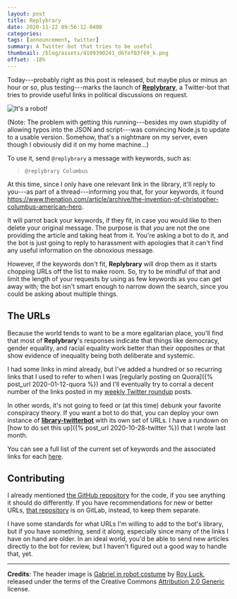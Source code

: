 ```yaml
---
layout: post
title: Replybrary
date: 2020-11-22 09:56:12-0400
categories:
tags: [announcement, twitter]
summary: A Twitter-bot that tries to be useful
thumbnail: /blog/assets/4189390241_d6fef03f49_k.png
offset: -18%
---
```


Today---probably right as this post is released, but maybe plus or minus an hour or so, plus testing---marks the launch of [**Replybrary**](https://twitter.com/replybrary), a Twitter-bot that tries to provide useful links in political discussions on request.

![It's a robot!](/blog/assets/4189390241_d6fef03f49_k.png "It's a robot!")

(Note:  The problem with getting this running---besides my own stupidity of allowing typos into the JSON and script---was convincing Node.js to update to a usable version.  Somehow, that's a nightmare on my server, even though I obviously did it on my home machine...)

To use it, send `@replybrary` a message with keywords, such as:

 > `@replybrary Columbus`

At this time, since I only have one relevant link in the library, it'll reply to you---as part of a thread---informing you that, for your keywords, it found <https://www.thenation.com/article/archive/the-invention-of-christopher-columbus-american-hero>.

It will parrot back your keywords, if they fit, in case you would like to then delete your original message.  The purpose is that *you* are not the one providing the article and taking heat from it.  You're asking a bot to do it, and the bot is just going to reply to harassment with apologies that it can't find any useful information on the obnoxious message.

However, if the keywords don't fit, **Replybrary** will drop them as it starts chopping URLs off the list to make room.  So, try to be mindful of that and limit the length of your requests by using as few keywords as you can get away with; the bot isn't smart enough to narrow down the search, since you could be asking about multiple things.

## The URLs

Because the world tends to want to be a more egalitarian place, you'll find that most of **Replybrary**'s responses indicate that things like democracy, gender equality, and racial equality work better than their opposites or that show evidence of inequality being both deliberate and systemic.

I had some links in mind already, but I've added a hundred or so recurring links that I used to refer to when I was [regularly posting on Quora]({% post_url 2020-01-12-quora %}) and I'll eventually try to corral a decent number of the links posted in my [weekly Twitter roundup](/blog/tag/linkdump) posts.

In other words, it's not going to feed or (at this time) debunk your favorite conspiracy theory.  If you want a bot to do that, you can deploy your own instance of [**library-twitterbot**](https://github.com/jcolag/library-twtterbot) with its own set of URLs.  I have a rundown on [how to do set this up]({% post_url 2020-10-28-twitter %}) that I wrote last month.

You can see a full list of the current set of keywords and the associated links for each [here](https://john.colagioia.net/replybrary.html).

## Contributing

I already mentioned [the GitHub repository](https://github.com/jcolag/library-twtterbot) for the code, if you see anything it should do differently.  If you have recommendations for new or better URLs, [that repository](https://gitlab.com/jcolag/replybrary-urls) is on GitLab, instead, to keep them separate.

I have some standards for what URLs I'm willing to add to the bot's library, but if you have something, send it along, especially since many of the links I have on hand are older.  In an ideal world, you'd be able to send new articles directly to the bot for review, but I haven't figured out a good way to handle that, yet.

* * *

**Credits**:  The header image is [Gabriel in robot costume](https://www.flickr.com/photos/21550937@N03/4189390241) by [Roy Luck](https://www.flickr.com/photos/royluck/), released under the terms of the Creative Commons [Attribution 2.0 Generic](https://creativecommons.org/licenses/by/2.0/) license.
